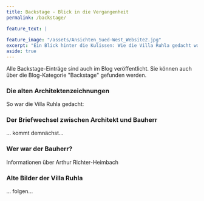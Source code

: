 ```yaml
---
title: Backstage - Blick in die Vergangenheit
permalink: /backstage/

feature_text: |
  
feature_image: "/assets/Ansichten_Sued-West_Website2.jpg"
excerpt: "Ein Blick hinter die Kulissen: Wie die Villa Ruhla gedacht war"
aside: true
---
```


Alle Backstage-Einträge sind auch im Blog veröffentlicht. Sie können auch über die Blog-Kategorie "Backstage" gefunden werden.

### Die alten Architektenzeichnungen
So war die Villa Ruhla gedacht:

### Der Briefwechsel zwischen Architekt und Bauherr
... kommt demnächst...

### Wer war der Bauherr?
Informationen über Arthur Richter-Heimbach

### Alte Bilder der Villa Ruhla
... folgen... 